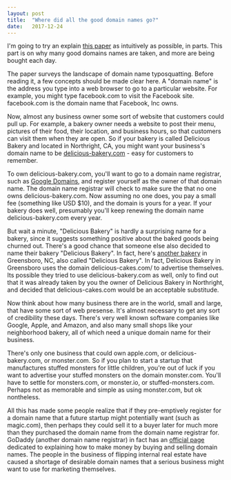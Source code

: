 ```yaml
---
layout: post
title:  "Where did all the good domain names go?"
date:   2017-12-24
---
```


I'm going to try an explain [this paper](https://arxiv.org/pdf/1603.02767.pdf)
as intuitively as possible, in parts.
This part is on why many good domains names are taken,
and more are being bought each day.

The paper surveys the landscape of domain name typosquatting.
Before reading it, a few concepts should be made clear here.
A "domain name" is the address you type into a web browser to go to a particular website.
For example, you might type facebook.com to visit the Facebook site.
facebook.com is the domain name that Facebook, Inc owns.

Now, almost any business owner some sort of website that customers could pull up.
For example, a bakery owner needs a website to
post their menu, pictures of their food,
their location, and business hours,
so that customers can visit them when they are open.
So if your bakery is called Delicious Bakery and located in Northright, CA,
you might want your business's domain name to be 
[delicious-bakery.com](http://www.delicious-bakery.com/) - easy for customers to remember.

To own delicious-bakery.com, you'll want to
go to a domain name registrar, such as [Google Domains](https://domains.google/#/),
and register yourself as the owner of that domain name.
The domain name registrar will check to make sure the that
no one owns delicious-bakery.com.
Now assuming no one does, you pay a small fee (something like USD $10),
and the domain is yours for a year.
If your bakery does well,
presumably you'll keep renewing the domain name delicious-bakery.com every year.

But wait a minute, "Delicious Bakery" is hardly a surprising name for a bakery,
since it suggests something positive about the baked goods being churned out.
There's a good chance that someone else also decided to name their bakery "Delicious Bakery".
In fact, here's [another bakery](https://www.yelp.com/biz/delicious-greensboro) 
in Greensboro, NC, also called "Delicious Bakery".
In fact, Delicious Bakery in Greensboro uses the domain delicious-cakes.com/
to advertise themselves.
Its possible they tried to use delicious-bakery.com as well,
only to find out that it was already taken by you the owner of Delicious Bakery in Northright, 
and decided that delicious-cakes.com would be an acceptable substitude.

Now think about how many business there are in the world, small and large,
that have some sort of web presense.
It's almost necessary to get any sort of credibility these days.
There's very well known software companies like Google, Apple, and Amazon,
and also many small shops like your neighborhood bakery,
all of which need a unique domain name for their business.

There's only one business that could own apple.com, or delicious-bakery.com, 
or monster.com. So if you plan to start a startup that
manufactures stuffed monsters for little children,
you're out of luck if you want to advertise your stuffed monsters 
on the domain monster.com.
You'll have to settle for monsters.com, or monster.io, or stuffed-monsters.com.
Perhaps not as memorable and simple as using monster.com, but ok nontheless.

All this has made some people realize that if they pre-emptively 
register for a domain name that a future startup might potentially want
(such as magic.com), then perhaps they could sell it to a buyer later
for much more than they purchased the domain name from the domain name registrar for.
GoDaddy (another domain name registrar) in fact has an [official page](https://www.godaddy.com/garage/5-tried-and-true-tips-for-buying-and-selling-domain-names-for-profit/)
dedicated to explaining how to make money by buying and selling domain names.
The people in the business of flipping internal real estate
have caused a shortage of desirable domain names that a serious business
might want to use for marketing themselves.










































